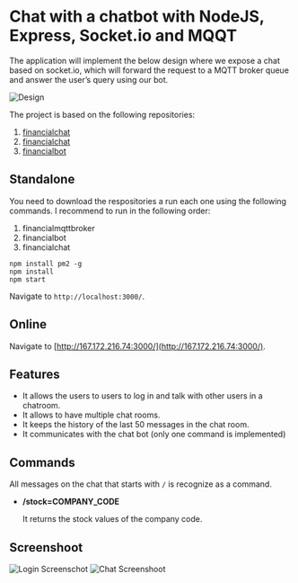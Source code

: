 # Chat with a chatbot with NodeJS, Express, Socket.io and MQQT

The application will implement the below design where we expose a chat based on socket.io, which will forward the request to a MQTT broker queue and answer the user’s query using our bot.

![Design](https://jhonvp.github.io/financialchat/public/images/diagram.svg)

The project is based on the following repositories:

1. [financialchat](https://github.com/jhonvp/financialchat)
2. [financialchat](https://github.com/jhonvp/financialmqttbroker)
3. [financialbot](https://github.com/jhonvp/financialbot)

## Standalone

You need to download the respositories a run each one using the following commands. I recommend to run in the following order:

1. financialmqttbroker
2. financialbot
3. financialchat

```
npm install pm2 -g
npm install
npm start
```
Navigate to `http://localhost:3000/`.

## Online

Navigate to [http://167.172.216.74:3000/](http://167.172.216.74:3000/).

## Features

- It allows the users to users to log in and talk with other users in a chatroom.
- It allows to have multiple chat rooms.
- It keeps the history of the last 50 messages in the chat room.
- It communicates with the chat bot (only one command is implemented)

## Commands

All messages on the chat that starts with `/` is recognize as a command.

* **/stock=COMPANY_CODE**

  It returns the stock values of the company code.


## Screenshoot

![Login Screenschot](https://jhonvp.github.io/financialchat/public/images/loginscreen.png)
![Chat Screenshoot](https://jhonvp.github.io/financialchat/public/images/chatscreen.png)



